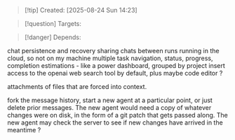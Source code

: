 
>[!tip] Created: [2025-08-24 Sun 14:23]

>[!question] Targets: 

>[!danger] Depends: 

chat persistence and recovery
sharing chats between runs
running in the cloud, so not on my machine
multiple task navigation, status, progress, completion estimations - like a power dashboard, grouped by project
insert access to the openai web search tool by default, plus maybe code editor ?

attachments of files that are forced into context.

fork the message history, start a new agent at a particular point, or just delete prior messages.  The new agent would need a copy of whatever changes were on disk, in the form of a git patch that gets passed along.  The new agent may check the server to see if new changes have arrived in the meantime ?